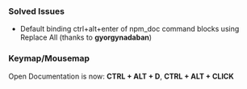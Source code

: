 ### Solved Issues
- Default binding ctrl+alt+enter of npm_doc command blocks using Replace All (thanks to **gyorgynadaban**)

### Keymap/Mousemap
Open Documentation is now: **CTRL + ALT + D**, **CTRL + ALT + CLICK**